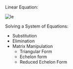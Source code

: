 Linear Equation:

![le](https://wikimedia.org/api/rest_v1/media/math/render/svg/177a69f63f7209b06bb966e1421b45f22be412e2)

Solving a System of Equations:
  - Substitution 
  - Elimination
  - Matrix Manipulation
    - Triangular Form
    - Echelon form
    - Reduced Echelon Form
